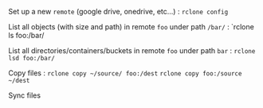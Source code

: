 Set up a new `remote` (google drive, onedrive, etc...)
: `rclone config`

List all objects (with size and path) in remote `foo` under  path `/bar/`
: `rclone ls foo:/bar/

List all directories/containers/buckets in remote `foo` under path `bar`
: `rclone lsd foo:/bar/`

Copy files
: `rclone copy ~/source/ foo:/dest`
`rclone copy foo:/source ~/dest`

Sync files


<!--stackedit_data:
eyJoaXN0b3J5IjpbMTY0ODE3MDMzOCwzOTcwNjQ0OTEsLTExMj
Y2MTExOTJdfQ==
-->